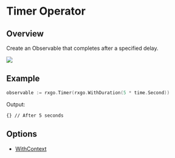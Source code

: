 # Timer Operator

## Overview

Create an Observable that completes after a specified delay.

![](http://reactivex.io/documentation/operators/images/timer.png)

## Example

```go
observable := rxgo.Timer(rxgo.WithDuration(5 * time.Second))
```

Output:

```
{} // After 5 seconds
```

## Options

* [WithContext](options.md#withcontext)
